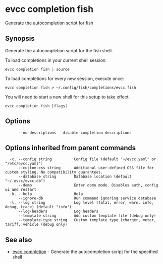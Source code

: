 # evcc completion fish

Generate the autocompletion script for fish

## Synopsis

Generate the autocompletion script for the fish shell.

To load completions in your current shell session:

```
evcc completion fish | source
```

To load completions for every new session, execute once:

```
evcc completion fish > ~/.config/fish/completions/evcc.fish
```

You will need to start a new shell for this setup to take effect.


```
evcc completion fish [flags]
```

## Options

```
      --no-descriptions   disable completion descriptions
```

## Options inherited from parent commands

```
  -c, --config string          Config file (default "~/evcc.yaml" or "/etc/evcc.yaml")
      --custom-css string      Additional user-defined CSS file for custom styling. No compatibility guarantees.
      --database string        Database location (default "~/.evcc/evcc.db")
      --demo                   Enter demo mode. Disables auth, config ui and restart
  -h, --help                   Help
      --ignore-db              Run command ignoring service database
  -l, --log string             Log level (fatal, error, warn, info, debug, trace) (default "info")
      --log-headers            Log headers
      --template string        Add custom template file (debug only)
      --template-type string   Custom template type (charger, meter, tariff, vehicle (debug only)
```

## See also

* [evcc completion](evcc_completion.md)	 - Generate the autocompletion script for the specified shell


